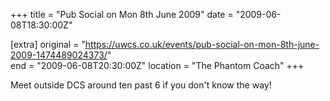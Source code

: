 +++
title = "Pub Social on Mon 8th June 2009"
date = "2009-06-08T18:30:00Z"

[extra]
original = "https://uwcs.co.uk/events/pub-social-on-mon-8th-june-2009-1474489024373/"    
end = "2009-06-08T20:30:00Z"
location = "The Phantom Coach"
+++

Meet outside DCS around ten past 6 if you don't know the way\!

